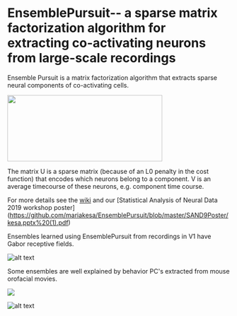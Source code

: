 # EnsemblePursuit-- a sparse matrix factorization algorithm for extracting co-activating neurons from large-scale recordings

Ensemble Pursuit is a matrix factorization algorithm that extracts sparse neural components of co-activating cells. 

<img src="https://github.com/mariakesa/EnsemblePursuit/blob/master/Figures/fig11.png" height="150" width="350">

The matrix U is a sparse matrix (because of an L0 penalty in the cost function) that encodes which neurons belong to a component. V is an average timecourse of these neurons, e.g. component time course.

For more details see the  [wiki](https://github.com/mariakesa/EnsemblePursuit/wiki) and our [Statistical Analysis of Neural Data 2019 workshop poster] (https://github.com/mariakesa/EnsemblePursuit/blob/master/SAND9Poster/kesa.pptx%20(1).pdf)

Ensembles learned using EnsemblePursuit from recordings in V1 have Gabor receptive fields. 

![alt text](https://github.com/mariakesa/EnsemblePursuit/blob/master/Figures/ep_rec_fields.png)

Some ensembles are well explained by behavior PC's extracted from mouse orofacial movies.

![](https://github.com/mariakesa/EnsemblePursuit/blob/master/Figures/mouse.gif)


![alt text](https://github.com/mariakesa/EnsemblePursuit/blob/master/Figures/Behavior.png)


